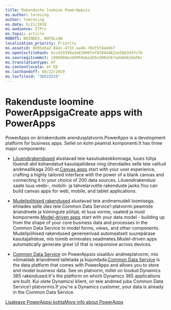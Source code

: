 ```yaml
---
title: Rakenduste loomine PowerAppsis
ms.author: toresing
author: tomresing
ms.date: 5/21/2018
ms.audience: ITPro
ms.topic: article
ROBOTS: NOINDEX, NOFOLLOW
localization_priority: Priority
ms.assetid: 0095e6a2-884c-4733-aa4b-783f574ad4b7
ms.openlocfilehash: bccd19399ada810007ef810444822e58b3d3fcfb
ms.sourcegitcommit: 1d98db8acb9959aba3b5e308a567ade6b62da56c
ms.translationtype: HT
ms.contentlocale: et-EE
ms.lasthandoff: 08/22/2019
ms.locfileid: "36515515"
---
```

# <a name="create-apps-with-powerapps"></a><span data-ttu-id="f76b6-102">Rakenduste loomine PowerAppsiga</span><span class="sxs-lookup"><span data-stu-id="f76b6-102">Create apps with PowerApps</span></span>

<span data-ttu-id="f76b6-103">PowerApps on ärirakenduste arendusplatvorm.</span><span class="sxs-lookup"><span data-stu-id="f76b6-103">PowerApps is a development platform for business apps.</span></span> <span data-ttu-id="f76b6-104">Sellel on kolm peamist komponenti.</span><span class="sxs-lookup"><span data-stu-id="f76b6-104">It has three major components:</span></span> 
  
- <span data-ttu-id="f76b6-105">[Lõuendirakendused](https://go.microsoft.com/fwlink/?linkid=874495) alustavad teie kasutuskeskkonnaga, luues tühja lõuendi abil kohandatud kasutajaliidese ning ühendades selle teie valitud andmeallikaga 200-st.</span><span class="sxs-lookup"><span data-stu-id="f76b6-105">[Canvas apps](https://go.microsoft.com/fwlink/?linkid=874495) start with your user experience, crafting a highly tailored interface with the power of a blank canvas and connecting it to your choice of 200 data sources.</span></span> <span data-ttu-id="f76b6-106">Lõuendirakendusi saate luua veebi-, mobiili- ja tahvelarvutite rakenduste jaoks.</span><span class="sxs-lookup"><span data-stu-id="f76b6-106">You can build canvas apps for web, mobile, and tablet applications.</span></span> 
    
- <span data-ttu-id="f76b6-107">[Mudelipõhised rakendused](https://go.microsoft.com/fwlink/?linkid=874496) alustavad teie andmemudeli loomisega, ehitades selle üles teie Common Data Service‘i platvormi peamiste äriandmete ja toimingute põhjal, et luua vorme, vaateid ja muid komponente.</span><span class="sxs-lookup"><span data-stu-id="f76b6-107">[Model-driven apps](https://go.microsoft.com/fwlink/?linkid=874496) start with your data model - building up from the shape of your core business data and processes in the Common Data Service to model forms, views, and other components.</span></span> <span data-ttu-id="f76b6-108">Mudelipõhised rakendused genereerivad automaatselt suurepärase kasutajaliidese, mis toimib erinevates seadmetes.</span><span class="sxs-lookup"><span data-stu-id="f76b6-108">Model-driven apps automatically generate great UI that is responsive across devices.</span></span> 
    
- <span data-ttu-id="f76b6-109">[Common Data Service](https://go.microsoft.com/fwlink/?linkid=874497) on PowerAppsis sisalduv andmeplatvorm, mis võimaldab äriandmeid talletada ja kujundada.</span><span class="sxs-lookup"><span data-stu-id="f76b6-109">[Common Data Service](https://go.microsoft.com/fwlink/?linkid=874497) is the data platform that comes with PowerApps and allows you to store and model business data.</span></span> <span data-ttu-id="f76b6-110">See on platvorm, millel on loodud Dynamics 365 rakendused.</span><span class="sxs-lookup"><span data-stu-id="f76b6-110">It's the platform on which Dynamics 365 applications are built.</span></span> <span data-ttu-id="f76b6-111">Kui olete Dynamicsi klient, on teie andmed juba Common Data Service‘i platvormis.</span><span class="sxs-lookup"><span data-stu-id="f76b6-111">If you're a Dynamics customer, your data is already in the Common Data Service.</span></span> 
    
[<span data-ttu-id="f76b6-112">Lisateave PowerAppsi kohta</span><span class="sxs-lookup"><span data-stu-id="f76b6-112">More info about PowerApps</span></span>](https://go.microsoft.com/fwlink/?linkid=874498)
  

